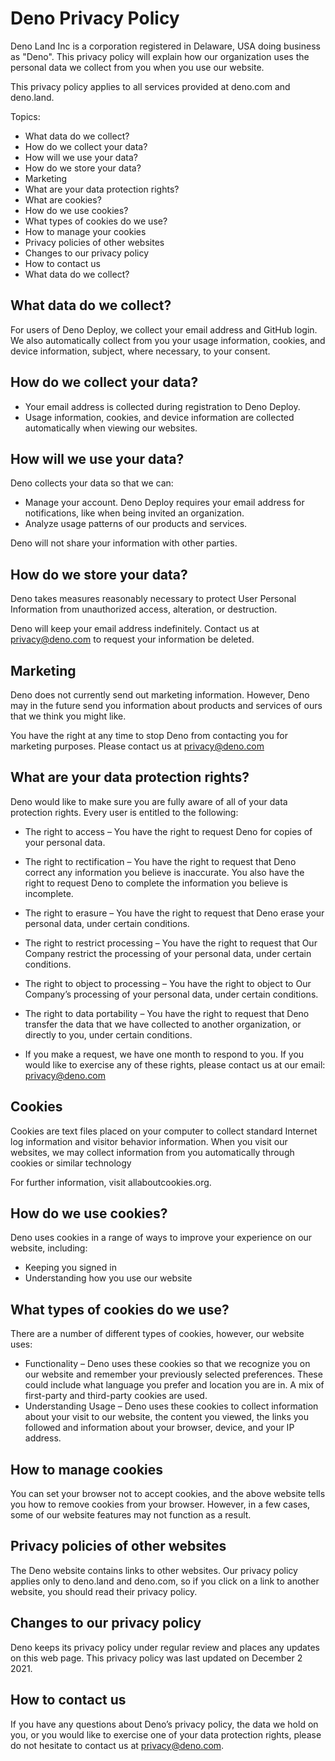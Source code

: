 # Deno Privacy Policy

Deno Land Inc is a corporation registered in Delaware, USA doing business as
"Deno". This privacy policy will explain how our organization uses the personal
data we collect from you when you use our website.

This privacy policy applies to all services provided at deno.com and deno.land.

Topics:

- What data do we collect?
- How do we collect your data?
- How will we use your data?
- How do we store your data?
- Marketing
- What are your data protection rights?
- What are cookies?
- How do we use cookies?
- What types of cookies do we use?
- How to manage your cookies
- Privacy policies of other websites
- Changes to our privacy policy
- How to contact us
- What data do we collect?

## What data do we collect?

For users of Deno Deploy, we collect your email address and GitHub login. We
also automatically collect from you your usage information, cookies, and device
information, subject, where necessary, to your consent.

## How do we collect your data?

- Your email address is collected during registration to Deno Deploy.
- Usage information, cookies, and device information are collected automatically
  when viewing our websites.

## How will we use your data?

Deno collects your data so that we can:

- Manage your account. Deno Deploy requires your email address for
  notifications, like when being invited an organization.
- Analyze usage patterns of our products and services.

Deno will not share your information with other parties.

## How do we store your data?

Deno takes measures reasonably necessary to protect User Personal Information
from unauthorized access, alteration, or destruction.

Deno will keep your email address indefinitely. Contact us at privacy@deno.com
to request your information be deleted.

## Marketing

Deno does not currently send out marketing information. However, Deno may in the
future send you information about products and services of ours that we think
you might like.

You have the right at any time to stop Deno from contacting you for marketing
purposes. Please contact us at privacy@deno.com

## What are your data protection rights?

Deno would like to make sure you are fully aware of all of your data protection
rights. Every user is entitled to the following:

- The right to access – You have the right to request Deno for copies of your
  personal data.

- The right to rectification – You have the right to request that Deno correct
  any information you believe is inaccurate. You also have the right to request
  Deno to complete the information you believe is incomplete.

- The right to erasure – You have the right to request that Deno erase your
  personal data, under certain conditions.

- The right to restrict processing – You have the right to request that Our
  Company restrict the processing of your personal data, under certain
  conditions.

- The right to object to processing – You have the right to object to Our
  Company’s processing of your personal data, under certain conditions.

- The right to data portability – You have the right to request that Deno
  transfer the data that we have collected to another organization, or directly
  to you, under certain conditions.

- If you make a request, we have one month to respond to you. If you would like
  to exercise any of these rights, please contact us at our email:
  privacy@deno.com

## Cookies

Cookies are text files placed on your computer to collect standard Internet log
information and visitor behavior information. When you visit our websites, we
may collect information from you automatically through cookies or similar
technology

For further information, visit allaboutcookies.org.

## How do we use cookies?

Deno uses cookies in a range of ways to improve your experience on our website,
including:

- Keeping you signed in
- Understanding how you use our website

## What types of cookies do we use?

There are a number of different types of cookies, however, our website uses:

- Functionality – Deno uses these cookies so that we recognize you on our
  website and remember your previously selected preferences. These could include
  what language you prefer and location you are in. A mix of first-party and
  third-party cookies are used.
- Understanding Usage – Deno uses these cookies to collect information about
  your visit to our website, the content you viewed, the links you followed and
  information about your browser, device, and your IP address.

## How to manage cookies

You can set your browser not to accept cookies, and the above website tells you
how to remove cookies from your browser. However, in a few cases, some of our
website features may not function as a result.

## Privacy policies of other websites

The Deno website contains links to other websites. Our privacy policy applies
only to deno.land and deno.com, so if you click on a link to another website,
you should read their privacy policy.

## Changes to our privacy policy

Deno keeps its privacy policy under regular review and places any updates on
this web page. This privacy policy was last updated on December 2 2021.

## How to contact us

If you have any questions about Deno’s privacy policy, the data we hold on you,
or you would like to exercise one of your data protection rights, please do not
hesitate to contact us at privacy@deno.com.
